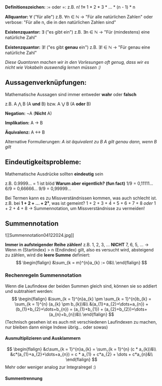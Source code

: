 **Definitionszeichen:** 
:= oder =:
z.B. n! **!=** 1 \* 2 \* 3 \* ... \* (n - 1) \* n

**Allquantor:** ∀ ("für alle")
z.B. ∀n ∈ ℕ 
-> "Für alle natürlichen Zahlen" oder verbose: "Für alle n, die in den natürlichen Zahlen sind"

**Existenzquantor:** ∃ ("es gibt ein")
z.B. ∃n ∈ ℕ 
-> "Für (mindestens) eine natürliche Zahl" 

**Existenzquantor:** ∃! ("es gibt **genau** ein")
z.B. ∃! ∈ ℕ
-> "Für genau eine natürliche Zahl" 

*Diese Quantoren machen wir in den Vorlesungen oft genug, dass wir es nicht wie Vokabeln auswendig lernen müssen :)*
## Aussagenverknüpfungen:
Mathematische Aussagen sind immer entweder **wahr** oder **falsch**

z.B. A ⋀ B (A **und** B) bzw. A ⋁ B (A **oder** B)

**Negation:** 
¬A (**Nicht** A)

**Implikation:** 
A -> B

**Äquivalenz:**
A <-> B

Alternative Formulierungen:
*A ist äquivalent zu B
A gilt genau dann, wenn B gilt*
## Eindeutigkeitsprobleme:
Mathematische Ausdrücke sollten **eindeutig** sein

z.B. 0.9999... = 1 ist blöd
**Warum aber eigentlich? (fun fact)**
1/9 = 0,11111...
6/9 = 0,66666...
9/9 = 0,99999...

Bei Termen kann es zu Missverständnissen kommen, was auch schlecht ist. 
z.B. bei **1 + 2 + ... + 2³**, was ist gemeint?
1 + 2 + 3 + 4 + 5 + 6 + 7 + 8 *oder* 1 + 2 + 4 + 8
-> Summennotation, um Missverständnisse zu vermeiden!

## Summennotation
![[Summennotation04122024.jpg]]

**Immer in aufsteigender Reihe zählen!** 
z.B. 1, 2, 3, ...
**NICHT** 7, 6, 5, ...
-> Wenn m (Startindex) > n (Endindex) gilt, also es versucht wird, absteigend zu zählen, wird die **leere Summe** definiert:
$$
\begin{flalign}
&\sum_{k = m}^{n}a_{k} := 0&\\
\end{flalign}
$$
### Rechenregeln Summennotation
Wenn die Laufindexe der beiden Summen gleich sind, können sie so addiert und subtrahiert werden:
$$
\begin{flalign}
&\sum_{k = 1}^{n}a_{k} \pm \sum_{k = 1}^{n}b_{k} = \sum_{k = 1}^{n} (a_{k} \pm b_{k})&\\
&(a_{1}+a_{2}+\dots+a_{n}) + (b_{1}+b_{2}+\dots+b_{n}) = (a_{1}+b_{1}) + (a_{2}+b_{2})+\dots+(a_{n}+b_{n})&\\ 
\end{flalign}
$$
(Technisch gesehen ist es auch mit verschiedenen Laufindexen zu machen, nur bleiben dann einige Indexe übrig... oder sowas)
#### Ausmultiplizieren und Ausklammern
$$
\begin{flalign}
&c\sum_{k = 1}^{n}a_{k} = \sum_{k = 1}^{n} (c * a_{k})&\\
&c*(a_{1}+a_{2}+\dots+a_{n}) = c * a_{1} + c*a_{2} + \dots + c*a_{n}&\\ 
\end{flalign}
$$
Mehr oder weniger analog zur Integralregel :)
#### Summentrennung

